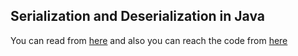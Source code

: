 ## Serialization and Deserialization in Java
You can read from [here](https://medium.com/@mmertkaragoz/serialization-and-deserialization-in-java-2c74ca1cc6e3) and also you can reach the code from [here](https://github.com/MMKaragoz/medium-writing-source-codes/tree/main/java-serialization-and-deserialization)